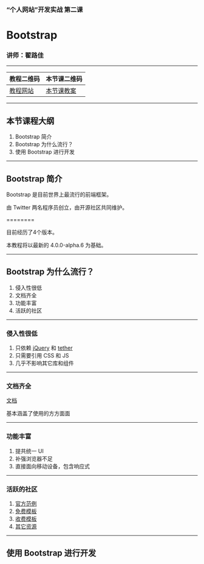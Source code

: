 ### “个人网站”开发实战 第二课
# Bootstrap

### 讲师：翟路佳

--------

| 教程二维码 | 本节课二维码 |
|----|----|
| [教程网站](./) | [本节课教案](./) |

--------

## 本节课程大纲

1. Bootstrap 简介
2. Bootstrap 为什么流行？
3. 使用 Bootstrap 进行开发

--------

## Bootstrap 简介

Bootstrap 是目前世界上最流行的前端框架。

由 Twitter 两名程序员创立，由开源社区共同维护。

========

目前经历了4个版本。

本教程将以最新的 4.0.0-alpha.6 为基础。

--------

## Bootstrap 为什么流行？

1. 侵入性很低
2. 文档齐全
3. 功能丰富
4. 活跃的社区

--------

### 侵入性很低

1. 只依赖 [jQuery](//jquery.com/) 和 [tether](//tether.io/)
2. 只需要引用 CSS 和 JS
3. 几乎不影响其它库和组件

--------

### 文档齐全

[文档](http://www.lofter.com/login?urschecked=true)

基本涵盖了使用的方方面面

--------

### 功能丰富

1. 提共统一 UI
2. 补强浏览器不足
3. 直接面向移动设备，包含响应式

--------

### 活跃的社区

1. [官方范例](https://v4-alpha.getbootstrap.com/examples/)
2. [免费模板](http://bootswatch.com/)
3. [收费模板](https://wrapbootstrap.com/)
4. [其它资源](https://expo.getbootstrap.com/resources/)

--------

## 使用 Bootstrap 进行开发